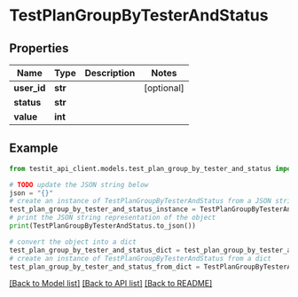 # TestPlanGroupByTesterAndStatus


## Properties

Name | Type | Description | Notes
------------ | ------------- | ------------- | -------------
**user_id** | **str** |  | [optional] 
**status** | **str** |  | 
**value** | **int** |  | 

## Example

```python
from testit_api_client.models.test_plan_group_by_tester_and_status import TestPlanGroupByTesterAndStatus

# TODO update the JSON string below
json = "{}"
# create an instance of TestPlanGroupByTesterAndStatus from a JSON string
test_plan_group_by_tester_and_status_instance = TestPlanGroupByTesterAndStatus.from_json(json)
# print the JSON string representation of the object
print(TestPlanGroupByTesterAndStatus.to_json())

# convert the object into a dict
test_plan_group_by_tester_and_status_dict = test_plan_group_by_tester_and_status_instance.to_dict()
# create an instance of TestPlanGroupByTesterAndStatus from a dict
test_plan_group_by_tester_and_status_from_dict = TestPlanGroupByTesterAndStatus.from_dict(test_plan_group_by_tester_and_status_dict)
```
[[Back to Model list]](../README.md#documentation-for-models) [[Back to API list]](../README.md#documentation-for-api-endpoints) [[Back to README]](../README.md)


